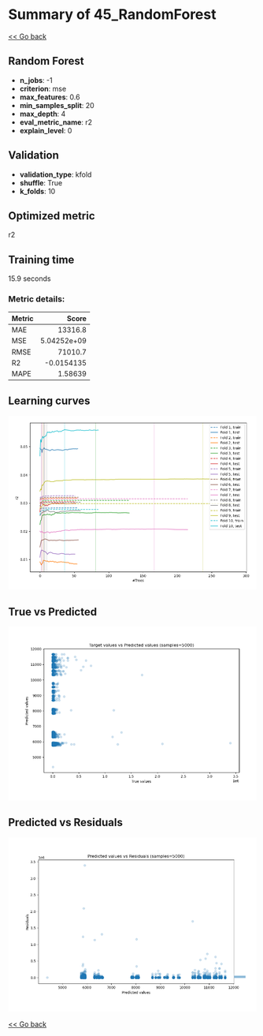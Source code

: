 # Summary of 45_RandomForest

[<< Go back](../README.md)


## Random Forest
- **n_jobs**: -1
- **criterion**: mse
- **max_features**: 0.6
- **min_samples_split**: 20
- **max_depth**: 4
- **eval_metric_name**: r2
- **explain_level**: 0

## Validation
 - **validation_type**: kfold
 - **shuffle**: True
 - **k_folds**: 10

## Optimized metric
r2

## Training time

15.9 seconds

### Metric details:
| Metric   |           Score |
|:---------|----------------:|
| MAE      | 13316.8         |
| MSE      |     5.04252e+09 |
| RMSE     | 71010.7         |
| R2       |    -0.0154135   |
| MAPE     |     1.58639     |



## Learning curves
![Learning curves](learning_curves.png)
## True vs Predicted

![True vs Predicted](true_vs_predicted.png)


## Predicted vs Residuals

![Predicted vs Residuals](predicted_vs_residuals.png)



[<< Go back](../README.md)
